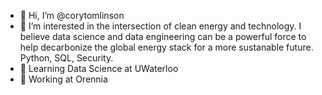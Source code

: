 - 👋 Hi, I’m @corytomlinson
- 👀 I’m interested in the intersection of clean energy and technology. I believe data science and data engineering can be a powerful force to
      help decarbonize the global energy stack for a more sustanable future. Python, SQL, Security.
- :book: Learning Data Science at UWaterloo
- :rocket: Working at Orennia

<!---
corytomlinson/corytomlinson is a ✨ special ✨ repository because its `README.md` (this file) appears on your GitHub profile.
You can click the Preview link to take a look at your changes.
--->
